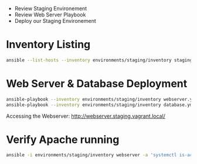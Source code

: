 * Review Staging Environement
* Review Web Server Playbook
* Deploy our Staging Environement

# Inventory Listing

```bash
ansible --list-hosts --inventory environments/staging/inventory staging
```

# Web Server & Database Deployment

```bash
ansible-playbook --inventory environments/staging/inventory webserver.yml
ansible-playbook --inventory environments/staging/inventory database.yml
```

Accessing the Webserver: http://webserver.staging.vagrant.local/

# Verify Apache running

```bash
ansible -i environments/staging/inventory webserver -a 'systemctl is-active httpd'
```
